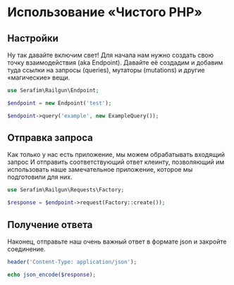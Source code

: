 # Использование «Чистого PHP»

## Настройки

Ну так давайте включим свет! Для начала нам нужно создать свою точку 
взаимодействия (aka Endpoint). Давайте её создадим и добавим туда ссылки на
запросы (queries), мутаторы (mutations) и другие «магические» вещи.

```php
use Serafim\Railgun\Endpoint;

$endpoint = new Endpoint('test');

$endpoint->query('example', new ExampleQuery());
```

## Отправка запроса

Как только у нас есть приложение, мы можем обрабатывать входящий запрос
И отправить соответствующий ответ клеинту, позволяющий им использовать 
наше замечательное приложение, которое мы подготовили для них.

```php
use Serafim\Railgun\Requests\Factory;

$response = $endpoint->request(Factory::create());
```

## Получение ответа

Наконец, отправьте наш очень важный ответ в формате json и
закройте соединение.

```php
header('Content-Type: application/json');

echo json_encode($response);
```
